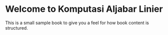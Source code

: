 # Welcome to Komputasi Aljabar Linier

This is a small sample book to give you a feel for how book content is structured.

```{tableofcontents}
```

